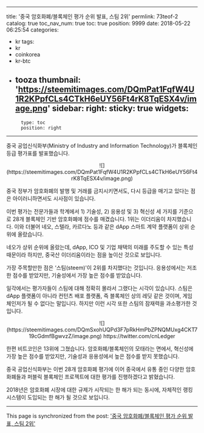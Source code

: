 
---
title: '중국 암호화폐/블록체인 평가 순위 발표, 스팀 2위'
permlink: 73teof-2
catalog: true
toc_nav_num: true
toc: true
position: 9999
date: 2018-05-22 06:25:54
categories:
- kr
tags:
- kr
- coinkorea
- kr-btc
- tooza
thumbnail: 'https://steemitimages.com/DQmPat1FqfW4U1R2KPpfCLs4CTkH6eUY56Ft4rK8TqESX4v/image.png'
sidebar:
    right:
        sticky: true
widgets:
    -
        type: toc
        position: right
---


중국 공업신식화부(Ministry of Industry and Information Technology)가 블록체인 등급 평가표를 발표했습니다.

<center>
![](https://steemitimages.com/DQmPat1FqfW4U1R2KPpfCLs4CTkH6eUY56Ft4rK8TqESX4v/image.png)
</center>

중국 정부가 암호화폐의 발행 및 거래를 금지시키면서도, 다시 등급을 매기고 있다는 점은 아이러니하면서도 시사점이 있습니다. 

이번 평가는 전문가들과 학계에서 1) 기술성, 2) 응용성 및 3) 혁신성 세 가지를 기준으로 28개 블록체인 기반 암호화폐에 점수를 매겼습니다.  1위는 이더리움이 차지했습니다. 이와 더불어 네오, 스텔라, 카르다노 등과 같은 dApp 스마트 계약 플랫폼이 상위 순위에 올랐습니다. 

네오가 상위 순위에 올랐는데, dApp, ICO 및 기업 채택의 미래를 주도할 수 있는 특성 때문이라 하지만, 중국산 이더리움이라는 점을 높이산 것으로 보입니다.

가장 주목할만한 점은 ‘스팀(steem)'이 2위를 차지했다는 것입니다. 응용성에서는 저조한 점수를 받았지만, 기술성에서 가장 높은 점수를 받았습니다. 

일각에서는 평가자들이 스팀에 대해 정확히 몰라서 그랬다는 시각이 있습니다. 스팀은 dApp 플랫폼이 아니라 컨턴츠 배포 플랫폼, 즉 블록체인 상의 레딧 같은 것이며, 게임 체인저가 될 수 없다는 말입니다.  하지만 이런 시각 또한 스팀의 잠재력을 과소평가한 것입니다.

<center>
![](https://steemitimages.com/DQmSxohUQPd3F7pRkHmPbZPNQMUxg4CKT719cGdmfBgwvzZ/image.png)
<cnLeger의 트위터에서 순위를 언급하고 있습니다>
https://twitter.com/cnLedger
</center>

한편 비트코인은 13위에 그쳤습니다. 암호화폐/블록체인의 모태라는 면에서, 혁신성에 가장 높은 점수를 받았지만, 기술성과 응용성에서 높은 점수를 받지 못했습니다.  

중국 공업신식화부는 이번 28개 암호화폐 평가에 이어 중국에서 유통 중인 다양한 암호화폐들과 퍼블릭 블록체인 프로젝트에 대한 평가를 진행하겠다고 밝혔습니다.

2018년은 암호화폐 시장에 대한 규제가 시작되는 한 해가 되는 동시에, 자체적인 랭킹 시스템이 도입되는 한 해가 될 것으로 보입니다.

- - -

This page is synchronized from the post: ['중국 암호화폐/블록체인 평가 순위 발표, 스팀 2위'](https://steemit.com/@pius.pius/73teof-2)
